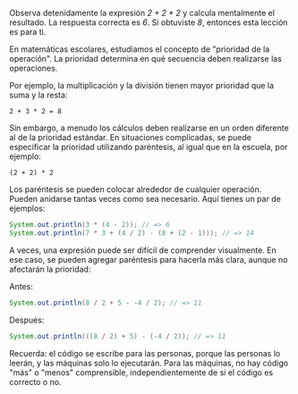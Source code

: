 Observa detenidamente la expresión *2 + 2 * 2* y calcula mentalmente el resultado. La respuesta correcta es *6*. Si obtuviste *8*, entonces esta lección es para ti.

En matemáticas escolares, estudiamos el concepto de "prioridad de la operación". La prioridad determina en qué secuencia deben realizarse las operaciones.

Por ejemplo, la multiplicación y la división tienen mayor prioridad que la suma y la resta:

```
2 + 3 * 2 = 8
```

Sin embargo, a menudo los cálculos deben realizarse en un orden diferente al de la prioridad estándar. En situaciones complicadas, se puede especificar la prioridad utilizando paréntesis, al igual que en la escuela, por ejemplo:

```
(2 + 2) * 2
```

Los paréntesis se pueden colocar alrededor de cualquier operación. Pueden anidarse tantas veces como sea necesario. Aquí tienes un par de ejemplos:

```java
System.out.println(3 * (4 - 2)); // => 6
System.out.println(7 * 3 + (4 / 2) - (8 + (2 - 1))); // => 14
```

A veces, una expresión puede ser difícil de comprender visualmente. En ese caso, se pueden agregar paréntesis para hacerla más clara, aunque no afectarán la prioridad:

Antes:
```java
System.out.println(8 / 2 + 5 - -4 / 2); // => 11
```

Después:
```java
System.out.println(((8 / 2) + 5) - (-4 / 2)); // => 11
```

Recuerda: el código se escribe para las personas, porque las personas lo leerán, y las máquinas solo lo ejecutarán. Para las máquinas, no hay código "más" o "menos" comprensible, independientemente de si el código es correcto o no.
